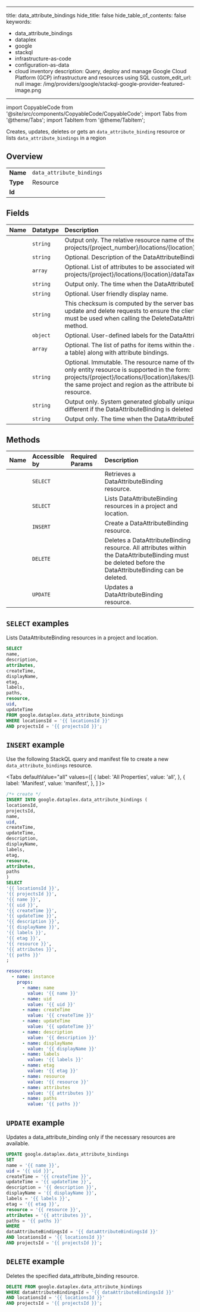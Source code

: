 
---
title: data_attribute_bindings
hide_title: false
hide_table_of_contents: false
keywords:
  - data_attribute_bindings
  - dataplex
  - google
  - stackql
  - infrastructure-as-code
  - configuration-as-data
  - cloud inventory
description: Query, deploy and manage Google Cloud Platform (GCP) infrastructure and resources using SQL
custom_edit_url: null
image: /img/providers/google/stackql-google-provider-featured-image.png
---

import CopyableCode from '@site/src/components/CopyableCode/CopyableCode';
import Tabs from '@theme/Tabs';
import TabItem from '@theme/TabItem';

Creates, updates, deletes or gets an <code>data_attribute_binding</code> resource or lists <code>data_attribute_bindings</code> in a region

## Overview
<table><tbody>
<tr><td><b>Name</b></td><td><code>data_attribute_bindings</code></td></tr>
<tr><td><b>Type</b></td><td>Resource</td></tr>
<tr><td><b>Id</b></td><td><CopyableCode code="google.dataplex.data_attribute_bindings" /></td></tr>
</tbody></table>

## Fields
| Name | Datatype | Description |
|:-----|:---------|:------------|
| <CopyableCode code="name" /> | `string` | Output only. The relative resource name of the Data Attribute Binding, of the form: projects/{project_number}/locations/{location}/dataAttributeBindings/{data_attribute_binding_id} |
| <CopyableCode code="description" /> | `string` | Optional. Description of the DataAttributeBinding. |
| <CopyableCode code="attributes" /> | `array` | Optional. List of attributes to be associated with the resource, provided in the form: projects/{project}/locations/{location}/dataTaxonomies/{dataTaxonomy}/attributes/{data_attribute_id} |
| <CopyableCode code="createTime" /> | `string` | Output only. The time when the DataAttributeBinding was created. |
| <CopyableCode code="displayName" /> | `string` | Optional. User friendly display name. |
| <CopyableCode code="etag" /> | `string` | This checksum is computed by the server based on the value of other fields, and may be sent on update and delete requests to ensure the client has an up-to-date value before proceeding. Etags must be used when calling the DeleteDataAttributeBinding and the UpdateDataAttributeBinding method. |
| <CopyableCode code="labels" /> | `object` | Optional. User-defined labels for the DataAttributeBinding. |
| <CopyableCode code="paths" /> | `array` | Optional. The list of paths for items within the associated resource (eg. columns and partitions within a table) along with attribute bindings. |
| <CopyableCode code="resource" /> | `string` | Optional. Immutable. The resource name of the resource that is associated to attributes. Presently, only entity resource is supported in the form: projects/{project}/locations/{location}/lakes/{lake}/zones/{zone}/entities/{entity_id} Must belong in the same project and region as the attribute binding, and there can only exist one active binding for a resource. |
| <CopyableCode code="uid" /> | `string` | Output only. System generated globally unique ID for the DataAttributeBinding. This ID will be different if the DataAttributeBinding is deleted and re-created with the same name. |
| <CopyableCode code="updateTime" /> | `string` | Output only. The time when the DataAttributeBinding was last updated. |

## Methods
| Name | Accessible by | Required Params | Description |
|:-----|:--------------|:----------------|:------------|
| <CopyableCode code="projects_locations_data_attribute_bindings_get" /> | `SELECT` | <CopyableCode code="dataAttributeBindingsId, locationsId, projectsId" /> | Retrieves a DataAttributeBinding resource. |
| <CopyableCode code="projects_locations_data_attribute_bindings_list" /> | `SELECT` | <CopyableCode code="locationsId, projectsId" /> | Lists DataAttributeBinding resources in a project and location. |
| <CopyableCode code="projects_locations_data_attribute_bindings_create" /> | `INSERT` | <CopyableCode code="locationsId, projectsId" /> | Create a DataAttributeBinding resource. |
| <CopyableCode code="projects_locations_data_attribute_bindings_delete" /> | `DELETE` | <CopyableCode code="dataAttributeBindingsId, locationsId, projectsId" /> | Deletes a DataAttributeBinding resource. All attributes within the DataAttributeBinding must be deleted before the DataAttributeBinding can be deleted. |
| <CopyableCode code="projects_locations_data_attribute_bindings_patch" /> | `UPDATE` | <CopyableCode code="dataAttributeBindingsId, locationsId, projectsId" /> | Updates a DataAttributeBinding resource. |

## `SELECT` examples

Lists DataAttributeBinding resources in a project and location.

```sql
SELECT
name,
description,
attributes,
createTime,
displayName,
etag,
labels,
paths,
resource,
uid,
updateTime
FROM google.dataplex.data_attribute_bindings
WHERE locationsId = '{{ locationsId }}'
AND projectsId = '{{ projectsId }}'; 
```

## `INSERT` example

Use the following StackQL query and manifest file to create a new <code>data_attribute_bindings</code> resource.

<Tabs
    defaultValue="all"
    values={[
        { label: 'All Properties', value: 'all', },
        { label: 'Manifest', value: 'manifest', },
    ]
}>
<TabItem value="all">

```sql
/*+ create */
INSERT INTO google.dataplex.data_attribute_bindings (
locationsId,
projectsId,
name,
uid,
createTime,
updateTime,
description,
displayName,
labels,
etag,
resource,
attributes,
paths
)
SELECT 
'{{ locationsId }}',
'{{ projectsId }}',
'{{ name }}',
'{{ uid }}',
'{{ createTime }}',
'{{ updateTime }}',
'{{ description }}',
'{{ displayName }}',
'{{ labels }}',
'{{ etag }}',
'{{ resource }}',
'{{ attributes }}',
'{{ paths }}'
;
```
</TabItem>
<TabItem value="manifest">

```yaml
resources:
  - name: instance
    props:
      - name: name
        value: '{{ name }}'
      - name: uid
        value: '{{ uid }}'
      - name: createTime
        value: '{{ createTime }}'
      - name: updateTime
        value: '{{ updateTime }}'
      - name: description
        value: '{{ description }}'
      - name: displayName
        value: '{{ displayName }}'
      - name: labels
        value: '{{ labels }}'
      - name: etag
        value: '{{ etag }}'
      - name: resource
        value: '{{ resource }}'
      - name: attributes
        value: '{{ attributes }}'
      - name: paths
        value: '{{ paths }}'

```
</TabItem>
</Tabs>

## `UPDATE` example

Updates a data_attribute_binding only if the necessary resources are available.

```sql
UPDATE google.dataplex.data_attribute_bindings
SET 
name = '{{ name }}',
uid = '{{ uid }}',
createTime = '{{ createTime }}',
updateTime = '{{ updateTime }}',
description = '{{ description }}',
displayName = '{{ displayName }}',
labels = '{{ labels }}',
etag = '{{ etag }}',
resource = '{{ resource }}',
attributes = '{{ attributes }}',
paths = '{{ paths }}'
WHERE 
dataAttributeBindingsId = '{{ dataAttributeBindingsId }}'
AND locationsId = '{{ locationsId }}'
AND projectsId = '{{ projectsId }}';
```

## `DELETE` example

Deletes the specified data_attribute_binding resource.

```sql
DELETE FROM google.dataplex.data_attribute_bindings
WHERE dataAttributeBindingsId = '{{ dataAttributeBindingsId }}'
AND locationsId = '{{ locationsId }}'
AND projectsId = '{{ projectsId }}';
```
